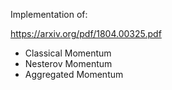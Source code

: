 Implementation of:

https://arxiv.org/pdf/1804.00325.pdf

- Classical Momentum
- Nesterov Momentum
- Aggregated Momentum